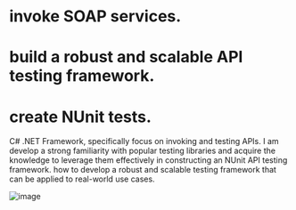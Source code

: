 # invoke SOAP services.
# build a robust and scalable API testing framework.
# create NUnit tests.

C# .NET Framework, specifically focus on invoking and testing APIs. I am develop a strong familiarity with popular testing libraries and acquire the knowledge to leverage them effectively in constructing an NUnit API testing framework.
 how to develop a robust and scalable testing framework that can be applied to real-world use cases.

![image](https://github.com/SayyafHameed/NUnitTestAPI/assets/156209686/9f1bb6f7-7ab2-4f3c-ad81-97b6db678d17)
 
